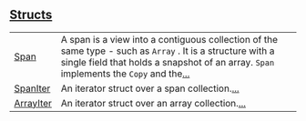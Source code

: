 
[Structs](./core-array-structs.md)
 ---
| | |
|:---|:---|
| [Span](./core-array-Span.md) | A span is a view into a contiguous collection of the same type - such as `Array` . It is a structure with a single field that holds a snapshot of an array. `Span`  implements the `Copy`  and the[...](./core-array-Span.md) |
| [SpanIter](./core-array-SpanIter.md) | An iterator struct over a span collection.[...](./core-array-SpanIter.md) |
| [ArrayIter](./core-array-ArrayIter.md) | An iterator struct over an array collection.[...](./core-array-ArrayIter.md) |
